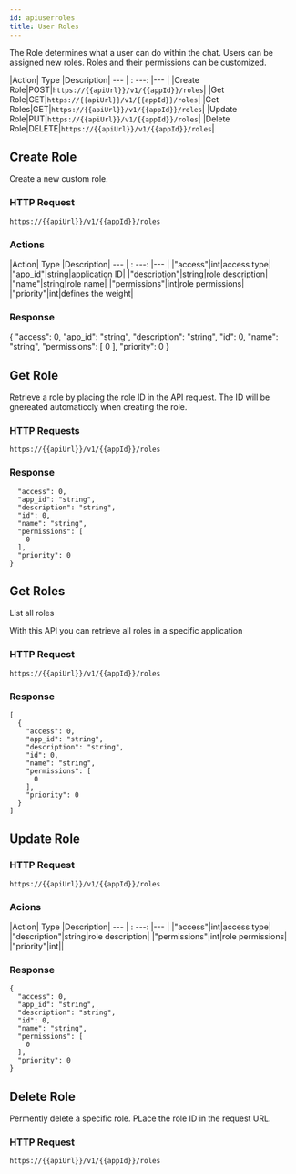 ```yaml
---
id: apiuserroles
title: User Roles
---
```


The Role determines what a user can do within the chat. Users can be assigned new roles. Roles and their permissions can be customized. 


|Action| Type  |Description|
--- | : ---: |--- |
|Create Role|POST|`https://{{apiUrl}}/v1/{{appId}}/roles`|
|Get Role|GET|`https://{{apiUrl}}/v1/{{appId}}/roles`|
|Get Roles|GET|`https://{{apiUrl}}/v1/{{appId}}/roles`|
|Update Role|PUT|`https://{{apiUrl}}/v1/{{appId}}/roles`|
|Delete Role|DELETE|`https://{{apiUrl}}/v1/{{appId}}/roles`|


## Create Role ##

Create a new custom role.

### HTTP Request ###

`https://{{apiUrl}}/v1/{{appId}}/roles`

### Actions ###

|Action| Type  |Description|
--- | : ---: |--- |
|"access"|int|access type|
|"app_id"|string|application ID|
|"description"|string|role description|
|"name"|string|role name|
|"permissions"|int|role permissions|
|"priority"|int|defines the weight|


### Response ###

{
  "access": 0,
  "app_id": "string",
  "description": "string",
  "id": 0,
  "name": "string",
  "permissions": [
    0
  ],
  "priority": 0
}

## Get Role ##

Retrieve a role by placing the role ID in the API request. The ID will be gnereated automaticcly when creating the role.

### HTTP Requests ###

`https://{{apiUrl}}/v1/{{appId}}/roles`

### Response ###

```{
  "access": 0,
  "app_id": "string",
  "description": "string",
  "id": 0,
  "name": "string",
  "permissions": [
    0
  ],
  "priority": 0
}
```

## Get Roles ##

List all roles

With this API you can retrieve all roles in a specific application

### HTTP Request ###

`https://{{apiUrl}}/v1/{{appId}}/roles`


### Response ###
```
[
  {
    "access": 0,
    "app_id": "string",
    "description": "string",
    "id": 0,
    "name": "string",
    "permissions": [
      0
    ],
    "priority": 0
  }
]
```
## Update Role ##

### HTTP Request ###

`https://{{apiUrl}}/v1/{{appId}}/roles`

### Acions ###

|Action| Type  |Description|
--- | : ---: |--- |
|"access"|int|access type|
|"description"|string|role description|
|"permissions"|int|role permissions|
|"priority"|int||

### Response ###

```
{
  "access": 0,
  "app_id": "string",
  "description": "string",
  "id": 0,
  "name": "string",
  "permissions": [
    0
  ],
  "priority": 0
}
```

## Delete Role ##

Permently delete a specific role. PLace the role ID in the request URL.

### HTTP Request ###

`https://{{apiUrl}}/v1/{{appId}}/roles`

